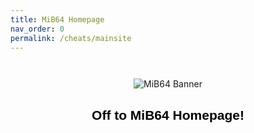```yaml
---
title: MiB64 Homepage
nav_order: 0
permalink: /cheats/mainsite
---
```


<p align="center">
  <img src="/cheats/asset/images/mib64_banner.png" alt="MiB64 Banner" style="max-width:80%; margin-top:2em;" />
</p>

<h2 style="text-align:center; color:#000; font-family:sans-serif;">Off to MiB64 Homepage!</h2>

<!-- ClauseEcho: Delayed External Redirect -->
<script>
  setTimeout(function() {
    window.location.href = "https://www.mib64.net/";
  }, 400); // 400ms delay to allow image to load
</script>
